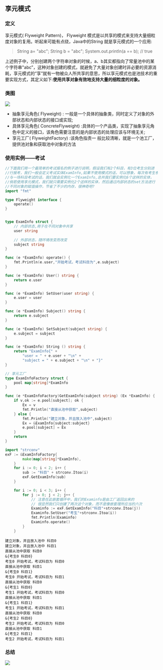 
## 享元模式

### 定义
享元模式( Flyweight Pattern)， Flyweight 模式是以共享的模式来支持大量细粒度对象的复用。听起来可能有点绕，Java中的String 就是享元模式的一个应用:
>String a= "abc";
String b = "abc";
System.out.printIn(a == b); // true

上述例子中，分别创建两个字符串对象的时候，a、b其实都指向了常量池中的某个字符串"abc”，这种对象创建的模式，就避免了大量对象创建时非必要的资源消耗，享元模式的“享”就有一物被众人所共享的意思，所以享元模式也是池技术的重要实现方式，其定义如下:**使用共享对象有效地支持大量的细粒度的对象。**

### 类图

![](https://img.mukewang.com/5db7b9eb00018ee309130507.png)

* 抽象享元角色( Flyweight) : 一般是一个具体的抽象类，同时定义了对象的外部状态和内部状态的接口或实现;
* 具体享元角色( ConcreteFlyweight) :具体的一个产品类，实现了抽象享元角色中定义的接口，该角色需要注意的是内部状态的处理应该与环境无关;
* 享元工厂( FlyweightFactory) :该角色指责一 般比较清晰，就是一个池工厂，提供池对象和获取池中对象的方法

### 使用实例——考试


```go
//下面我们用一个最简单的考试报名的例子进行说明，假设我们有2个科目，有3位考生分别进
//行报考，我们一般会定义考试实体ExamInfo,如果不使用模式的话，可以想象，每次有考生参
//与一场科目考试的话，我们就会实例化一个ExamInfo,总共我们要实例化6个这样的实体，
//倘若使用享元模式，我们就只需要实例化2个这样的实体，然后通过内部状态的set方法进行
//不同对象的赋值操作，节省了不少的内存，很神奇吧?
import "fmt"

type Flyweight interface {
	operate()
}


type ExamInfo struct {
	// 内部状态,用于在不同对象中共享
	user string
	
	// 外部状态，随环境改变而改变
	subject string
}

func (e *ExamInfo) operate() {
	fmt.Println(e.user,"开始考试，考试科目为",e.subject)
}

func (e *ExamInfo) User() string {
	return e.user
}

func (e *ExamInfo) SetUser(user string) {
	e.user = user
}

func (e *ExamInfo) Subject() string {
	return e.subject
}

func (e *ExamInfo) SetSubject(subject string) {
	e.subject = subject
}

func (e *ExamInfo) String () string {
	return "ExamInfo{" +
		"user = " + e.user + "\n" +
		"subject = " + e.subject + "\n" + "}" 
}

// 享元工厂
type ExamInfoFactory struct {
	pool map[string]*ExamInfo
}

func (e *ExamInfoFactory)GetExamInfo(subject string) (Ex *ExamInfo) {
	if v,ok := e.pool[subject]; ok {
		Ex = v
		fmt.Println("直接从池中获取",subject)
	} else {
		fmt.Println("建立对象，并且放入池中",subject)
		Ex = &ExamInfo{subject:subject}
		e.pool[subject] = Ex
	}
	return
}
```


```go
import "strconv"
exF := &ExamInfoFactory{
		make(map[string]*ExamInfo),
	}
	for i := 0; i < 2; i++ {
		sub := "科目" + strconv.Itoa(i)
		exF.GetExamInfo(sub)
	}

	for i := 0; i < 3; i++ {
		for j := 0; j < 2; j++ {
			// 注意在此嵌套循环中，我们的Examinfo是由工厂返回出来的
			// 很显然我们只创建了两次这个对象，而不是像嵌套理所应当的六次
			Examinfo := exF.GetExamInfo("科目"+strconv.Itoa(j))
			Examinfo.SetUser("考生"+strconv.Itoa(i))
			fmt.Println(Examinfo)
			Examinfo.operate()
		}
	}
```

    建立对象，并且放入池中 科目0
    建立对象，并且放入池中 科目1
    直接从池中获取 科目0
    &{考生0 科目0}
    考生0 开始考试，考试科目为 科目0
    直接从池中获取 科目1
    &{考生0 科目1}
    考生0 开始考试，考试科目为 科目1
    直接从池中获取 科目0
    &{考生1 科目0}
    考生1 开始考试，考试科目为 科目0
    直接从池中获取 科目1
    &{考生1 科目1}
    考生1 开始考试，考试科目为 科目1
    直接从池中获取 科目0
    &{考生2 科目0}
    考生2 开始考试，考试科目为 科目0
    直接从池中获取 科目1
    &{考生2 科目1}
    考生2 开始考试，考试科目为 科目1


### 总结

![](https://img.mukewang.com/5db7ba030001088a12400682.png)
